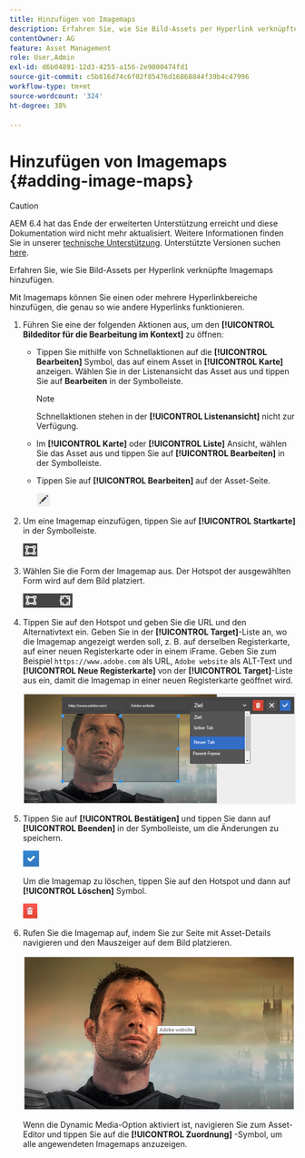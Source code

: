 ```yaml
---
title: Hinzufügen von Imagemaps
description: Erfahren Sie, wie Sie Bild-Assets per Hyperlink verknüpfte Imagemaps hinzufügen.
contentOwner: AG
feature: Asset Management
role: User,Admin
exl-id: d6b04891-12d3-4255-a156-2e9000474fd1
source-git-commit: c5b816d74c6f02f85476d16868844f39b4c47996
workflow-type: tm+mt
source-wordcount: '324'
ht-degree: 38%

---
```


# Hinzufügen von Imagemaps {#adding-image-maps}

>[!CAUTION]
>
>AEM 6.4 hat das Ende der erweiterten Unterstützung erreicht und diese Dokumentation wird nicht mehr aktualisiert. Weitere Informationen finden Sie in unserer [technische Unterstützung](https://helpx.adobe.com/de/support/programs/eol-matrix.html). Unterstützte Versionen suchen [here](https://experienceleague.adobe.com/docs/?lang=de).

Erfahren Sie, wie Sie Bild-Assets per Hyperlink verknüpfte Imagemaps hinzufügen.

Mit Imagemaps können Sie einen oder mehrere Hyperlinkbereiche hinzufügen, die genau so wie andere Hyperlinks funktionieren.

1. Führen Sie eine der folgenden Aktionen aus, um den **[!UICONTROL Bildeditor für die Bearbeitung im Kontext]** zu öffnen:

   * Tippen Sie mithilfe von Schnellaktionen auf die **[!UICONTROL Bearbeiten]** Symbol, das auf einem Asset in **[!UICONTROL Karte]** anzeigen. Wählen Sie in der Listenansicht das Asset aus und tippen Sie auf **Bearbeiten** in der Symbolleiste.

      >[!NOTE]
      >
      >Schnellaktionen stehen in der **[!UICONTROL Listenansicht]** nicht zur Verfügung.

   * Im **[!UICONTROL Karte]** oder **[!UICONTROL Liste]** Ansicht, wählen Sie das Asset aus und tippen Sie auf **[!UICONTROL Bearbeiten]** in der Symbolleiste.
   * Tippen Sie auf **[!UICONTROL Bearbeiten]** auf der Asset-Seite.

      ![chlimage_1-420](assets/chlimage_1-420.png)

1. Um eine Imagemap einzufügen, tippen Sie auf **[!UICONTROL Startkarte]** in der Symbolleiste.

   ![chlimage_1-421](assets/chlimage_1-421.png)

1. Wählen Sie die Form der Imagemap aus. Der Hotspot der ausgewählten Form wird auf dem Bild platziert.

   ![chlimage_1-422](assets/chlimage_1-422.png)

1. Tippen Sie auf den Hotspot und geben Sie die URL und den Alternativtext ein. Geben Sie in der **[!UICONTROL Target]**-Liste an, wo die Imagemap angezeigt werden soll, z. B. auf derselben Registerkarte, auf einer neuen Registerkarte oder in einem iFrame. Geben Sie zum Beispiel `https://www.adobe.com` als URL, `Adobe website` als ALT-Text und **[!UICONTROL Neue Registerkarte]** von der **[!UICONTROL Target]**-Liste aus ein, damit die Imagemap in einer neuen Registerkarte geöffnet wird.

   ![chlimage_1-423](assets/chlimage_1-423.png)

1. Tippen Sie auf **[!UICONTROL Bestätigen]** und tippen Sie dann auf **[!UICONTROL Beenden]** in der Symbolleiste, um die Änderungen zu speichern.

   ![chlimage_1-424](assets/chlimage_1-424.png)

   Um die Imagemap zu löschen, tippen Sie auf den Hotspot und dann auf **[!UICONTROL Löschen]** Symbol.

   ![chlimage_1-425](assets/chlimage_1-425.png)

1. Rufen Sie die Imagemap auf, indem Sie zur Seite mit Asset-Details navigieren und den Mauszeiger auf dem Bild platzieren.

   ![chlimage_1-426](assets/chlimage_1-426.png)

   Wenn die Dynamic Media-Option aktiviert ist, navigieren Sie zum Asset-Editor und tippen Sie auf die **[!UICONTROL Zuordnung]** -Symbol, um alle angewendeten Imagemaps anzuzeigen.
